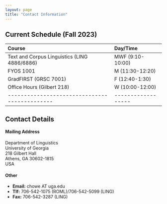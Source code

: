```yaml
---
layout: page
title: "Contact Information"
---
```


## Current Schedule (Fall 2023)

| Course | Day/Time |
| :---------------------------------------------|:------------------|
Text and Corpus Linguistics (LING 4886/6886) | MWF (9:10-10:00) |
FYOS 1001 | M (11:30-12:20) |
GradFIRST (GRSC 7001) | F (12:40-1:30) |
Office Hours (Gilbert 218) | W (10:00-12:00) |
---------------------------------------------|------------------|

## Contact Details

#### Mailing Address
Department of Linguistics<br>
University of Georgia<br>
218 Gilbert Hall<br>
Athens, GA 30602-1815<br>
USA

#### Other
- **Email:** chowe AT uga.edu
- **Tlf:** 706-542-1075 (ROML)/706-542-5099 (LING)
- **Fax:** 706-542-3287 (LING)


<!--

<div class="column-left">
<center><img src="images/HoweChadpic1.jpg" style="width:175px"></center> 
</div>


<img src="images/HoweChadpic1.jpg" alt="This is me." style="width:175px;"/>


<div class="begin-examples"></div>

## Section title
## Section title
This text, along with the title, remains in a single column
### Main you want to make point here
### Main point
Some explanatory text.
### Main point about code block 1

```
code block 1
```

More text explaining code block 2

```
code block 2
```
<div class="end-examples"></div>



<br>
<style>
.column-left{
  float: left;
  width: 50%;
  text-align: left;
}
.column-right{
  float: right;
  width: 50%;
  text-align: left;
}
</style>

<div class="column-left">

**Mailing Address**

Chad Howe

Department of Romance Languages

University of Georgia

218 Gilbert Hall

Athens, GA 30602-1815

USA


- **Email:** chowe AT uga.edu
- **Tlf:** 706-542-1075 (ROML)/706-542-5099 (LING)
- **Fax:** 706-542-3287 (LING)

</div>
<div class="column-left">

<br>
<br>


![This is me.](images/HoweChadpic1.jpg){width=40%}

<br>
<br>
<br>
<br>
<br>

</div>

https://gerrit.googlesource.com/gitiles/+/refs/tags/v0.2/Documentation/markdown.md#Images
-->
